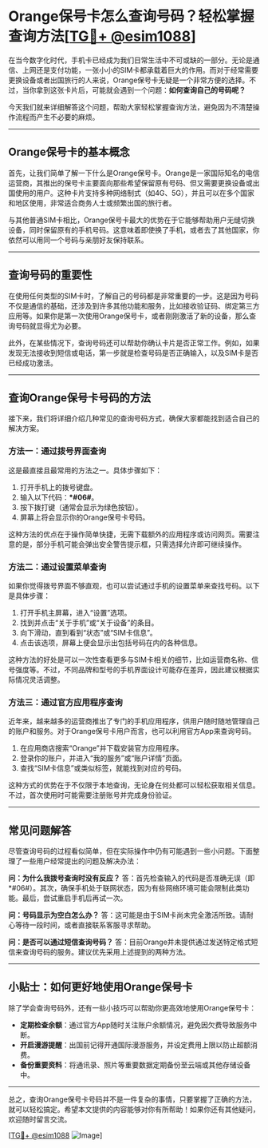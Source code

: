 # Orange保号卡怎么查询号码？轻松掌握查询方法[[TG💪+ @esim1088](https://t.me/s/esim1088)]

在当今数字化时代，手机卡已经成为我们日常生活中不可或缺的一部分。无论是通信、上网还是支付功能，一张小小的SIM卡都承载着巨大的作用。而对于经常需要更换设备或者出国旅行的人来说，Orange保号卡无疑是一个非常方便的选择。不过，当你拿到这张卡片后，可能就会遇到一个问题：**如何查询自己的号码呢？**

今天我们就来详细解答这个问题，帮助大家轻松掌握查询方法，避免因为不清楚操作流程而产生不必要的麻烦。

---

## Orange保号卡的基本概念

首先，让我们简单了解一下什么是Orange保号卡。Orange是一家国际知名的电信运营商，其推出的保号卡主要面向那些希望保留原有号码、但又需要更换设备或出国使用的用户。这种卡片支持多种网络制式（如4G、5G），并且可以在多个国家和地区使用，非常适合商务人士或频繁出国的旅行者。

与其他普通SIM卡相比，Orange保号卡最大的优势在于它能够帮助用户无缝切换设备，同时保留原有的手机号码。这意味着即使换了手机，或者去了其他国家，你依然可以用同一个号码与亲朋好友保持联系。

---

## 查询号码的重要性

在使用任何类型的SIM卡时，了解自己的号码都是非常重要的一步。这是因为号码不仅是通信的基础，还涉及到许多其他功能和服务，比如接收验证码、绑定第三方应用等。如果你是第一次使用Orange保号卡，或者刚刚激活了新的设备，那么查询号码就显得尤为必要。

此外，在某些情况下，查询号码还可以帮助你确认卡片是否正常工作。例如，如果发现无法接收到短信或电话，第一步就是检查号码是否正确输入，以及SIM卡是否已经成功激活。

---

## 查询Orange保号卡号码的方法

接下来，我们将详细介绍几种常见的查询号码方式，确保大家都能找到适合自己的解决方案。

### 方法一：通过拨号界面查询

这是最直接且最常用的方法之一。具体步骤如下：

1. 打开手机上的拨号键盘。
2. 输入以下代码：**\*#06#**。
3. 按下拨打键（通常会显示为绿色按钮）。
4. 屏幕上将会显示你的Orange保号卡号码。

这种方法的优点在于操作简单快捷，无需下载额外的应用程序或访问网页。需要注意的是，部分手机可能会弹出安全警告提示框，只需选择允许即可继续操作。

### 方法二：通过设置菜单查询

如果你觉得拨号界面不够直观，也可以尝试通过手机的设置菜单来查找号码。以下是具体步骤：

1. 打开手机主屏幕，进入“设置”选项。
2. 找到并点击“关于手机”或“关于设备”的条目。
3. 向下滑动，直到看到“状态”或“SIM卡信息”。
4. 点击该选项，屏幕上便会显示出包括号码在内的各种信息。

这种方法的好处是可以一次性查看更多与SIM卡相关的细节，比如运营商名称、信号强度等。不过，不同品牌和型号的手机界面设计可能存在差异，因此建议根据实际情况灵活调整。

### 方法三：通过官方应用程序查询

近年来，越来越多的运营商推出了专门的手机应用程序，供用户随时随地管理自己的账户和服务。对于Orange保号卡用户而言，也可以利用官方App来查询号码。

1. 在应用商店搜索“Orange”并下载安装官方应用程序。
2. 登录你的账户，并进入“我的服务”或“账户详情”页面。
3. 查找“SIM卡信息”或类似标签，就能找到对应的号码。

这种方式的优势在于不仅限于本地查询，无论身在何处都可以轻松获取相关信息。不过，首次使用时可能需要注册账号并完成身份验证。

---

## 常见问题解答

尽管查询号码的过程看似简单，但在实际操作中仍有可能遇到一些小问题。下面整理了一些用户经常提出的问题及解决办法：

**问：为什么我拨号查询时没有反应？**
答：首先检查输入的代码是否准确无误（即\*#06#）。其次，确保手机处于联网状态，因为有些网络环境可能会限制此类功能。最后，尝试重启手机后再试一次。

**问：号码显示为空白怎么办？**
答：这可能是由于SIM卡尚未完全激活所致。请耐心等待一段时间，或者直接联系客服寻求帮助。

**问：是否可以通过短信查询号码？**
答：目前Orange并未提供通过发送特定格式短信来查询号码的服务。建议优先采用上述提到的两种方法。

---

## 小贴士：如何更好地使用Orange保号卡

除了学会查询号码外，还有一些小技巧可以帮助你更高效地使用Orange保号卡：

- **定期检查余额**：通过官方App随时关注账户余额情况，避免因欠费导致服务中断。
- **开启漫游提醒**：出国前记得开通国际漫游服务，并设定费用上限以防止超额消费。
- **备份重要资料**：将通讯录、照片等重要数据定期备份至云端或其他存储设备中。

---

总之，查询Orange保号卡号码并不是一件复杂的事情，只要掌握了正确的方法，就可以轻松搞定。希望本文提供的内容能够对你有所帮助！如果你还有其他疑问，欢迎随时留言交流。

[[TG💪+ @esim1088](https://t.me/s/esim1088) ![Image](https://i.postimg.cc/4NQfJmqS/Snipaste-2025-05-13-00-14-12.png)]